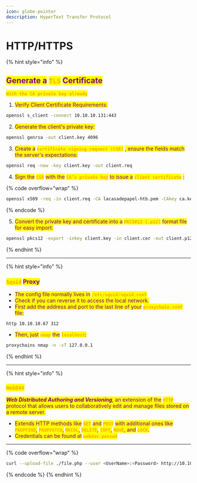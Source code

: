 ```yaml
---
icon: globe-pointer
description: HyperText Transfer Protocol
---
```


# HTTP/HTTPS

{% hint style="info" %}
## <mark style="color:purple;">Generate a</mark> <mark style="color:orange;">`TLS`</mark> <mark style="color:purple;">Certificate</mark>

<mark style="color:orange;">**`With the CA private key already`**</mark>

1. <mark style="color:purple;">Verify Client Certificate Requirements:</mark>

```bash
openssl s_client -connect 10.10.10.131:443
```

2. <mark style="color:purple;">Generate the client's private key:</mark>

```bash
openssl genrsa -out client.key 4096
```

3. <mark style="color:purple;">Create a</mark> <mark style="color:orange;">**`certificate signing request (CSR)`**</mark> <mark style="color:purple;">, ensure the fields match the server's expectations:</mark>

```bash
openssl req -new -key client.key -out client.req
```

4. <mark style="color:purple;">Sign the</mark> <mark style="color:orange;">**`CSR`**</mark> <mark style="color:purple;">with the</mark> <mark style="color:orange;">**`CA’s private key`**</mark> <mark style="color:purple;">to issue a</mark> <mark style="color:orange;">**`client certificate`**</mark> <mark style="color:purple;">:</mark>

{% code overflow="wrap" %}
```bash
openssl x509 -req -in client.req -CA lacasadepapel-htb.pem -CAkey ca.key -set_serial 101 -extensions client -days 365 -outform PEM -out client.cer
```
{% endcode %}

5. <mark style="color:purple;">Convert the private key and certificate into a</mark> <mark style="color:orange;">**`PKCS#12 (.p12)`**</mark> <mark style="color:purple;">format file for easy import:</mark>

```bash
openssl pkcs12 -export -inkey client.key -in client.cer -out client.p12
```
{% endhint %}

***

{% hint style="info" %}
### <mark style="color:orange;">`Squid`</mark> <mark style="color:purple;">Proxy</mark>

* <mark style="color:purple;">The config file normally lives in</mark> <mark style="color:orange;">**`/etc/squid/squid.conf`**</mark>&#x20;
* <mark style="color:purple;">Check if you can reverse it to access the local network.</mark>
* <mark style="color:purple;">First add the address and port to the last line of your</mark> <mark style="color:orange;">**`proxychain.conf`**</mark> <mark style="color:purple;">file:</mark>

```
http 10.10.10.67 312
```

* <mark style="color:purple;">Then, just</mark> <mark style="color:orange;">**`nmap`**</mark> <mark style="color:purple;">the</mark> <mark style="color:orange;">**`localhost`**</mark><mark style="color:purple;">:</mark>

```sh
proxychains nmap -n -sT 127.0.0.1
```
{% endhint %}

***

{% hint style="info" %}
### <mark style="color:orange;">**`WebDAV`**</mark>

_<mark style="color:purple;">**Web Distributed Authoring and Versioning**</mark>_<mark style="color:purple;">, an extension of the</mark> <mark style="color:orange;">**`HTTP`**</mark> <mark style="color:purple;">protocol that allows users to collaboratively edit and manage files stored on a remote server.</mark>

* <mark style="color:purple;">Extends HTTP methods like</mark> <mark style="color:orange;">**`GET`**</mark> <mark style="color:purple;">and</mark> <mark style="color:orange;">**`POST`**</mark> <mark style="color:purple;">with additional ones like</mark> <mark style="color:orange;">**`PROPFIND`**</mark><mark style="color:purple;">,</mark> <mark style="color:orange;">**`PROPPATCH`**</mark><mark style="color:purple;">,</mark> <mark style="color:orange;">**`MKCOL`**</mark><mark style="color:purple;">,</mark> <mark style="color:orange;">**`DELETE`**</mark><mark style="color:purple;">,</mark> <mark style="color:orange;">**`COPY`**</mark><mark style="color:purple;">,</mark> <mark style="color:orange;">**`MOVE`**</mark><mark style="color:purple;">, and</mark> <mark style="color:orange;">**`LOCK`**</mark><mark style="color:purple;">.</mark>
* <mark style="color:purple;">Credentials can be found at</mark> <mark style="color:orange;">**`webdav.passwd`**</mark>

***

{% code overflow="wrap" %}
```sh
curl --upload-file ./file.php --user <UserName>:<Password> http://10.10.10.67/webdav_test_inception/
```
{% endcode %}
{% endhint %}
